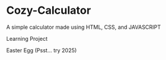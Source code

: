 # Cozy-Calculator
 A simple calculator made using HTML, CSS, and JAVASCRIPT
 
 Learning Project

 Easter Egg (Psst... try 2025)
